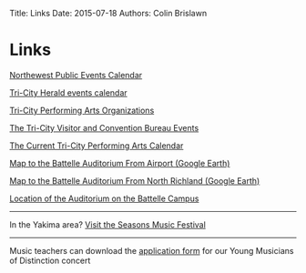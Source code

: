 Title: Links 
Date: 2015-07-18
Authors: Colin Brislawn

# Links

[Northewest Public Events Calendar](http://www.publicbroadcasting.net/nwpr/events.eventsmain)

[Tri-City Herald events calendar](http://calendar.tri-cityherald.com/)

[Tri-City Performing Arts Organizations](http://www.visittri-cities.com/visitors/what-to-see-and-do/performing-arts/)

[The Tri-City Visitor and Convention Bureau Events](http://www.visittri-cities.com/visitors/events/)

[The Current Tri-City Performing Arts Calendar](http://www.umtanum.com/TriCitiesArtsCalendar/)

[Map to the Battelle Auditorium From Airport (Google Earth)](https://www.google.com/maps/dir/Tri-Cities+Airport,+3601+North+20th+Avenue,+Pasco,+WA+99301/Battelle+Memorial+Institute,+Battelle+Boulevard,+Richland,+WA/@46.2811441,-119.2847229,12z/data=!3m1!4b1!4m13!4m12!1m5!1m1!1s0x54987c2715742a17:0xfff0874437e93717!2m2!1d-119.117049!2d46.257912!1m5!1m1!1s0x549864644cfd7c67:0x74b653ea9497e4f0!2m2!1d-119.27923!2d46.345195)

[Map to the Battelle Auditorium From North Richland (Google Earth)](https://www.google.com/maps/dir/46.3452543,-119.2765756/46.2999962,-119.2743443/@46.3228744,-119.2823637,14z/data=!4m2!4m1!3e0)

[Location of the Auditorium on the Battelle Campus](/images/BattelleCampus.jpg)

---

In the Yakima area?
[Visit the Seasons Music Festival](http://theseasonsyakima.com/)

---

Music teachers can download the [application form](/images/ApplicationForm.doc) for our Young Musicians of Distinction concert